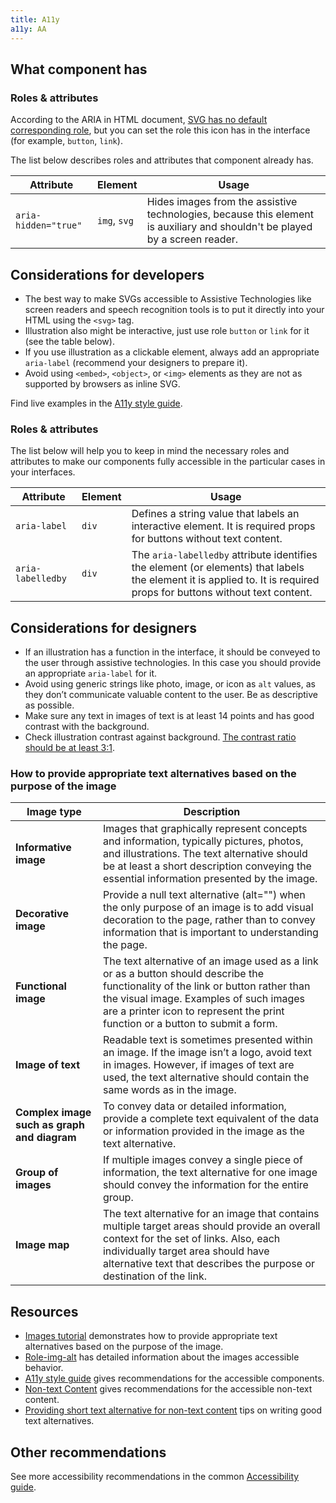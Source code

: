 ```yaml
---
title: A11y
a11y: AA
---
```


## What component has

### Roles & attributes

According to the ARIA in HTML document, [SVG has no default corresponding role](https://www.w3.org/TR/html-aria/#svg), but you can set the role this icon has in the interface (for example, `button`, `link`).

The list below describes roles and attributes that component already has.

| Attribute            | Element      | Usage                                                                                                                        |
| -------------------- | ------------ | ---------------------------------------------------------------------------------------------------------------------------- |
| `aria-hidden="true"` | `img`, `svg` | Hides images from the assistive technologies, because this element is auxiliary and shouldn't be played by a screen reader. |

## Considerations for developers

- The best way to make SVGs accessible to Assistive Technologies like screen readers and speech recognition tools is to put it directly into your HTML using the `<svg>` tag.
- Illustration also might be interactive, just use role `button` or `link` for it (see the table below).
- If you use illustration as a clickable element, always add an appropriate `aria-label` (recommend your designers to prepare it).
- Avoid using `<embed>`, `<object>`, or `<img>` elements as they are not as supported by browsers as inline SVG.

Find live examples in the [A11y style guide](https://a11y-style-guide.com/style-guide/section-media.html#kssref-media-svgs).

### Roles & attributes

The list below will help you to keep in mind the necessary roles and attributes to make our components fully accessible in the particular cases in your interfaces.

| Attribute         | Element | Usage                                                                                                                                                                 |
| ----------------- | ------- | --------------------------------------------------------------------------------------------------------------------------------------------------------------------- |
| `aria-label`      | `div`   | Defines a string value that labels an interactive element. It is required props for buttons without text content.                                                     |
| `aria-labelledby` | `div`   | The `aria-labelledby` attribute identifies the element (or elements) that labels the element it is applied to. It is required props for buttons without text content. |

## Considerations for designers

- If an illustration has a function in the interface, it should be conveyed to the user through assistive technologies. In this case you should provide an appropriate `aria-label` for it.
- Avoid using generic strings like photo, image, or icon as `alt` values, as they don’t communicate valuable content to the user. Be as descriptive as possible.
- Make sure any text in images of text is at least 14 points and has good contrast with the background.
- Check illustration contrast against background. [The contrast ratio should be at least 3:1](https://www.w3.org/WAI/WCAG21/Techniques/general/G207).

### How to provide appropriate text alternatives based on the purpose of the image

| Image type                                  | Description                                                                                                                                                                                                                                                   |
| ------------------------------------------- | ------------------------------------------------------------------------------------------------------------------------------------------------------------------------------------------------------------------------------------------------------------- |
| **Informative image**                       | Images that graphically represent concepts and information, typically pictures, photos, and illustrations. The text alternative should be at least a short description conveying the essential information presented by the image.                            |
| **Decorative image**                        | Provide a null text alternative (alt="") when the only purpose of an image is to add visual decoration to the page, rather than to convey information that is important to understanding the page.                                                            |
| **Functional image**                        | The text alternative of an image used as a link or as a button should describe the functionality of the link or button rather than the visual image. Examples of such images are a printer icon to represent the print function or a button to submit a form. |
| **Image of text**                           | Readable text is sometimes presented within an image. If the image isn’t a logo, avoid text in images. However, if images of text are used, the text alternative should contain the same words as in the image.                                              |
| **Complex image such as graph and diagram** | To convey data or detailed information, provide a complete text equivalent of the data or information provided in the image as the text alternative.                                                                                                          |
| **Group of images**                         | If multiple images convey a single piece of information, the text alternative for one image should convey the information for the entire group.                                                                                                               |
| **Image map**                               | The text alternative for an image that contains multiple target areas should provide an overall context for the set of links. Also, each individually target area should have alternative text that describes the purpose or destination of the link.   |

## Resources

- [Images tutorial](https://www.w3.org/WAI/tutorials/images/) demonstrates how to provide appropriate text alternatives based on the purpose of the image.
- [Role-img-alt](https://www.digitala11y.com/academy/role-img-alt/) has detailed information about the images accessible behavior.
- [A11y style guide](https://a11y-style-guide.com/style-guide/section-general.html) gives recommendations for the accessible components.
- [Non-text Content](https://www.w3.org/WAI/WCAG21/quickref/?showtechniques=131#text-alternatives) gives recommendations for the accessible non-text content.
- [Providing short text alternative for non-text content](https://www.w3.org/WAI/WCAG21/Techniques/general/G94) tips on writing good text alternatives.

## Other recommendations

See more accessibility recommendations in the common [Accessibility guide](/core-principles/a11y/).
